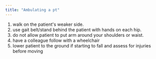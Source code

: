 ```yaml
---
title: "Ambulating a pt"
---
```

1) walk on the patient's weaker side.
2) use gait belt/stand behind the patient with hands on each hip.
3) do not allow patient to put arm around your shoulders or waist.
4) have a colleague follow with a wheelchair
5) lower patient to the ground if starting to fall and assess for injuries before moving

